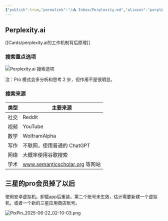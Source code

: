 ```yaml
---
{"publish":true,"permalink":"/📥 Inbox/Perplexity.md","aliases":"perplexity.ai pplx","created":"2024-02-04","modified":"2024-10-28","tags":["AI产品","安卓软件"],"cssclasses":""}
---
```



## Perplexity.ai

[[Cards/perplexity.ai的工作机制背后原理]]

### 搜索重点选项

![Perplexity.ai 搜索选项](https://pub-pic.oldwinter.top/2024/10/fefa975af7a07dd182ded923008fb1c3.png)

注：Pro 模式会多分析和思考 2 步，但作用不是很明显。

### 搜索来源

| 类型  | 主要来源                        |
| --- | --------------------------- |
| 社交  | Reddit                      |
| 视频  | YouTube                     |
| 数学  | WolframAlpha                |
| 写作  | 不联网，使用普通的 ChatGPT            |
| 网络  | 大概率使用谷歌搜索                   |
| 学术  | www.semanticscholar.org 等网站 |


## 三星的pro会员掉了以后

使用安卓虚拟机。卸载app后重装，第二个账号未生效，估计需要新建一个虚拟机，或者一个新的三星应用商店账号。

![PixPin_2025-06-22_02-10-03.png](https://pub-pic.oldwinter.top/2025/06/ed073cb499f99b80b801cd9ffc694fa7.png)
